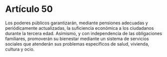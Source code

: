 # Artículo 50

Los poderes públicos garantizarán, mediante pensiones adecuadas y periódicamente actualizadas, la suficiencia económica a los ciudadanos durante la tercera edad. Asimismo, y con independencia de las obligaciones familiares, promoverán su bienestar mediante un sistema de servicios sociales que atenderán sus problemas específicos de salud, vivienda, cultura y ocio.
